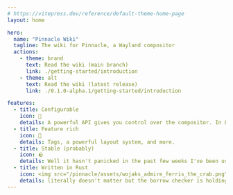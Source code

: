 ```yaml
---
# https://vitepress.dev/reference/default-theme-home-page
layout: home

hero:
  name: "Pinnacle Wiki"
  tagline: The wiki for Pinnacle, a Wayland compositor
  actions:
    - theme: brand
      text: Read the wiki (main branch)
      link: ./getting-started/introduction
    - theme: alt
      text: Read the wiki (latest release)
      link: ./0.1.0-alpha.1/getting-started/introduction

features:
  - title: Configurable
    icon: 🔧
    details: A powerful API gives you control over the compositor. In Lua <i>and</i> Rust.
  - title: Feature rich
    icon: 💎
    details: Tags, a powerful layout system, and more.
  - title: Stable (probably)
    icon: 🪨
    details: Well it hasn't panicked in the past few weeks I've been using it, at least.
  - title: Written in Rust
    icon: <img src="/pinnacle/assets/wojaks_admire_ferris_the_crab.png">
    details: literally doesn't matter but the borrow checker is holding me hosta- oh sorry i mean omg guys it's written in rust!!!
---
```

